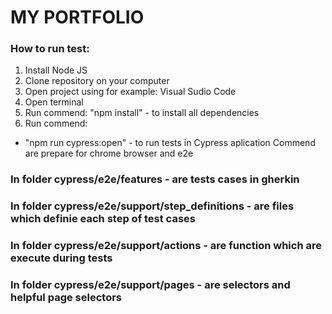# MY PORTFOLIO
### How to run test:
1. Install Node JS
2. Clone repository on your computer
3. Open project using for example: Visual Sudio Code
4. Open terminal
5. Run commend: "npm install" - to install all dependencies
6. Run commend: 
  - "npm run cypress:open" - to run tests in Cypress aplication
  Commend are prepare for chrome browser and e2e


### In folder cypress/e2e/features -  are tests cases in gherkin 
### In folder cypress/e2e/support/step_definitions -  are files which definie each step of test cases
### In folder cypress/e2e/support/actions -  are function which are execute during tests
### In folder cypress/e2e/support/pages -  are selectors and helpful page selectors
